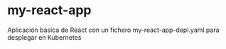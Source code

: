 # my-react-app
Aplicación básica de React con un fichero my-react-app-depl.yaml para desplegar en Kubernetes
